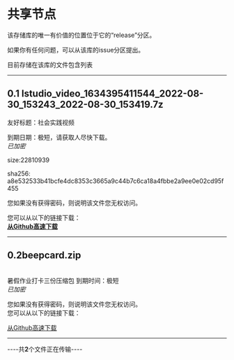 # 共享节点
该存储库的唯一有价值的位置位于它的“release”分区。

如果你有任何问题，可以从该库的issue分区提出。

目前存储在该库的文件包含列表

--------------

## **0.1** lstudio_video_1634395411544_2022-08-30_153243_2022-08-30_153419.7z 

友好标题：社会实践视频<br>

到期日期：极短，请获取人尽快下载。
<br>
*已加密*

size:22810939

sha256:
a8e532533b41bcfe4dc8353c3665a9c44b7c6ca18a4fbbe2a9ee0e02cd95f455

您如果没有获得密码，则说明该文件您无权访问。<br>

您可以从以下的链接下载：<br>
[**从Github高速下载**](https://github.com/SteveZMTstudios/file_sharepoint/releases/tag/0.1)<br>

----------------
## **0.2**beepcard.zip
<br>暑假作业打卡三份压缩包
到期时间：极短<br>
*已加密*<br>


您如果没有获得密码，则说明该文件您无权访问。<br>
您可以从以下的链接下载：<br>


[从Github高速下载](https://github.com/SteveZMTstudios/sharepoint/releases/tag/0.2)


------
----共**2**个文件正在传输----
